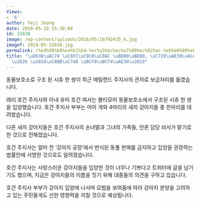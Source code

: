 ```yaml
---
Views:
- '6'
author: Yeji Jeong
date: 2018-05-18 15:38:04
id: 32830
image: /wp-content/uploads/2018/05/16792435_G.jpg
imagef: 2018-05-32830.jpg
permalink: /%ed%98%b8%ea%b1%b4-%ec%a3%bc%ec%a7%80%ec%82%ac-%eb%b6%80%eb%b6%80-%ec%9c%a0%ea%b8%b0%ea%b2%ac-%ec%9e%85%ec%96%91-%ec%a2%8b%ec%9d%80-%eb%b3%b8%eb%b3%b4%ea%b8%b0/
title: "\uD638\uAC74 \uC8FC\uC9C0\uC0AC \uBD80\uBD80, \uC720\uAE30\uACAC \uC785\uC591\
  \u2026 \u2018\uC88B\uC740 \uBCF8\uBCF4\uAE30\u2019"
---
```


동물보호소로 구조 된 시츄 한 쌍이 최근 메릴랜드 주지사의 관저로 보금자리를 옮겼습니다.

래리 호건 주지사와 아내 유미 호건 여사는 볼티모어 동물보호소에서 구조된 시츄 한 쌍을 입양했습니다. 호건 주지사 부부는 어미 개와 4마리의 새끼 강아지들 중 한마리를 데려왔습니다.

다른 새끼 강아지들은 호건 주지사의 손녀딸과 그녀의 가족들, 언론 담당 비서가 맡기로 한 것으로 전해졌습니다.

호건 주지사는 얼마 전 ‘강아지 공장’에서 번식된 동풀 판매를 금지하고 입양을 권장하는 법률안에 서명한 것으로도 알려졌습니다.

호건 주지사는 사랑스러운 강아지들을 입양한 것이 너무나 기쁘다고 트위터에 글을 남기기도 했으며, 지금은 강아지들의 이름을 짓기 위해 대중들의 의견을 구하고 있습니다.

호건 주지사 부부가 강아지 입양에 나서며 모범을 보여줌에 따라 강아지 분양을 고려하고 있는 주민들게도 선한 영향력을 끼칠 것으로 예상됩니다.